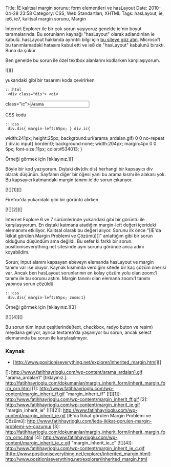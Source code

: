 Title: İE kalıtsal margin sorunu: form elementleri ve hasLayout
Date: 2010-04-28 23:58
Category: CSS, Web Standartları, XHTML
Tags: hasLayout, ie, ie6, ie7, kalıtsal margin sorunu, Margin

İnternet Explorer ile bir çok sorun yaşıyoruz genelde ie'nin boyut
taramalarında. Bu sorunların kaynağı "hasLayout" olarak adlandırılan ie
kabulü. hasLayout hakkında ayrıntılı bilgi için [bu siteye göz atın][].
Microsoft bu tanımlamadaki hatasını kabul etti ve ie8 de "hasLayout"
kabulunü bıraktı. Buna da şükür.

Ben genelde bu sorun ile özel textbox alanlarını kodlarken
karşılaşıyorum.<!--more-->

![][]

yukarıdaki gibi bir tasarımı koda çevirirken

	:::html
	 <div class="dis"> <div
class="ic"><input type="text" value="Arama" /></div> </div>


CSS kodu

	:::css
	 div.dis{ margin-left:65px; } div.ic{
width:241px; height:25px; background:url(arama_ardalan.gif) 0 0
no-repeat } div.ic input{ border:0; background:none; width:204px;
margin:4px 0 0 5px; font-size:11px; color:#534013; } 

Örneği görmek için [tıklayınız.][]

Böyle bir kod yazıyorum. Dıştaki div(div.dis) herhangi bir kapsayıcı div
olarak düşünün. Sayfanın diğer bir öğesi yani bu arama kısmı ile alakası
yok. Bu kapsayıcı katmandaki margin tanımı ie'de sorun çıkarıyor.

[![][1]][]

Firefox'da yukarıdaki gibi bir görüntü alırken

[![][2]][]

İnternet Explore 6 ve 7 sürümlerinde yukarıdaki gibi bir görüntü ile
karşılaşıyorum. En dıştaki katmana atadığım margin-left değeri içerideki
elemanımı etkiliyor. Kalıtsal olarak bu değeri alıyor. Sorunu ilk önce
"[IE'da İkikat görülen Margin Problemi ve Çözümü][]" anlattığım gibi bir
sorun olduğunu düşündüm ama değildi. Bu sefer ki farklı bir sorun.
positioniseverything.net sitesinde aynı sorunu görünce anca adını
koyabildim.

Sorun; input alanını kapsayan ebeveyn elemanda hasLayout ve margin
tanımı var ise oluyor. Kaynak kısmında verdiğim sitede bir kaç çözüm
önerisi var. Ancak ben hasLayout sorunlarının en kolay çözüm yolu olan
zoom:1 tanımı ile bu sorunu aştım. Margin tanımı olan elemana zoom:1
tanımı yapınca sorun çözüldü

	:::css
	 div.dis{ margin-left:65px; zoom:1}


Örneği görmek için [tıklayınız.][3]

[![][4]][]

Bu sorun tüm input çeşitlerinde(text, checkbox, radyo buton ve resim)
meydana geliyor, ayrıca textarea'da yaşanıyor bu sorun, ancak select
elemanında bu sorun ile karşılaşılmıyor.

### Kaynak

-   [http://www.positioniseverything.net/explorer/inherited_margin.html][]

</p>

  [bu siteye göz atın]: http://www.satzansatz.de/cssd/onhavinglayout.html
  []: http://www.fatihhayrioglu.com/wp-content/arama_ardalan1.gif
    "arama_ardalan1"
  [tıklayınız.]: http://fatihhayrioglu.com/dokumanlar/margin_inherit_form/inherit_margin_form_orn.html
  [1]: http://www.fatihhayrioglu.com/wp-content/margin_inherit_ff.gif
    "margin_inherit_ff"
  [![][1]]: http://www.fatihhayrioglu.com/wp-content/margin_inherit_ff.gif
  [2]: http://www.fatihhayrioglu.com/wp-content/margin_inherit_ie.gif
    "margin_inherit_ie"
  [![][2]]: http://www.fatihhayrioglu.com/wp-content/margin_inherit_ie.gif
  [IE'da İkikat görülen Margin Problemi ve Çözümü]: http://www.fatihhayrioglu.com/ieda-ikikat-gorulen-margin-problemi-ve-cozumu/
  [3]: http://fatihhayrioglu.com/dokumanlar/margin_inherit_form/inherit_margin_form_ornc.html
  [4]: http://www.fatihhayrioglu.com/wp-content/margin_inherit_ie_c.gif
    "margin_inherit_ie_c"
  [![][4]]: http://www.fatihhayrioglu.com/wp-content/margin_inherit_ie_c.gif
  [http://www.positioniseverything.net/explorer/inherited_margin.html]:    http://www.positioniseverything.net/explorer/inherited_margin.html
